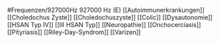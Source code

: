 #Frequenzen/927000Hz
927000 Hz (E)
[[Autoimmunerkrankungen]]
[[Choledochus Zyste]]
[[Choledochuszyste]]
[[Colic]]
[[Dysautonomie]]
[[HSAN Typ IV]]
[[III HSAN Typ]]
[[Neuropathie]]
[[Onchocerciasis]]
[[Pityriasis]]
[[Riley-Day-Syndrom]]
[[Varizen]]